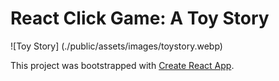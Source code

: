 # React Click Game: A Toy Story
![Toy Story] (./public/assets/images/toystory.webp)


This project was bootstrapped with [Create React App](https://github.com/facebook/create-react-app).

